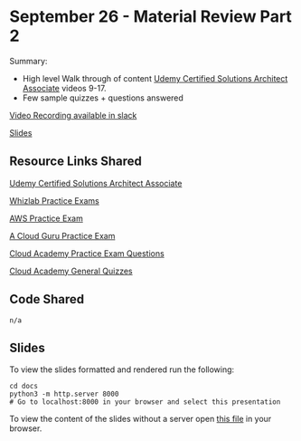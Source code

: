 # September 26 - Material Review Part 2

Summary:  

- High level Walk through of content  [Udemy Certified Solutions Architect Associate](https://www.udemy.com/course/aws-certified-solutions-architect-associate-saa-c02/) videos 9-17.
- Few sample quizzes + questions answered


[Video Recording available in slack](https://wwcodecloud.slack.com/archives/CLS3849RN/p1601599193013300)

[Slides](https://techandtutus.com/aws-certification-resources/9-26_material_review_2.html#1)


## Resource Links Shared

[Udemy Certified Solutions Architect Associate](https://www.udemy.com/course/aws-certified-solutions-architect-associate-saa-c02/)

[Whizlab Practice Exams](https://www.whizlabs.com/aws-solutions-architect-associate/)

[AWS Practice Exam](https://www.aws.training/certification?src=exam-prep)

[A Cloud Guru Practice Exam](https://acloud.guru/learn/aws-certified-solutions-architect-associate)

[Cloud Academy Practice Exam Questions](https://cloudacademy.com/quiz/36025/)

[Cloud Academy General Quizzes](https://cloudacademy.com/library/amazon-web-services/quizzes/)

## Code Shared

`n/a`

## Slides

To view the slides formatted and rendered run the following:

  ```shell
  cd docs
  python3 -m http.server 8000
  # Go to localhost:8000 in your browser and select this presentation
  ```

To view the content of the slides without a server open [this file](../../../docs/9-26_material_review_2.html) in your browser.
